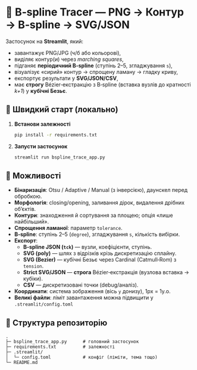 
# 🧭 B‑spline Tracer — PNG → Контур → B‑spline → SVG/JSON

Застосунок на **Streamlit**, який:
- завантажує PNG/JPG (ч/б або кольорові),
- виділяє контур(и) через *marching squares*,
- підганяє **періодичний B‑spline** (ступінь 2–5, згладжування `s`),
- візуалізує «сирий» контур → спрощену ламану → гладку криву,
- експортує результати у **SVG/JSON/CSV**,
- має **строгу** Bézier‑екстракцію з B‑spline (вставка вузлів до кратності *k+1*) у **кубічні Безьє**.

## 🚀 Швидкий старт (локально)

1. **Встанови залежності**
   ```bash
   pip install -r requirements.txt
   ```

2. **Запусти застосунок**
   ```bash
   streamlit run bspline_trace_app.py
   ```

## 🧩 Можливості

- **Бінаризація**: Otsu / Adaptive / Manual (з інверсією), даунскел перед обробкою.
- **Морфологія**: closing/opening, заливання дірок, видалення дрібних об’єктів.
- **Контури**: знаходження й сортування за площею; опція «лише найбільший».
- **Спрощення ламаної**: параметр `tolerance`.
- **B‑spline**: ступінь 2–5 (`degree`), згладжування `s`, кількість вибірки.
- **Експорт**:
  - **B‑spline JSON (`tck`)** — вузли, коефіцієнти, ступінь.
  - **SVG (poly)** — шлях з відрізків крізь дискретизацію сплайну.
  - **SVG (Bezier)** — кубічні Безьє через Cardinal (Catmull‑Rom) з `tension`.
  - **Strict SVG/JSON** — **строга** Bézier‑екстракція (вузлова вставка → кубіки).
  - **CSV** — дискретизовані точки (debug/аналіз).
- **Координати**: система зображення (вісь `y` донизу), 1px = 1у.о.
- **Великі файли**: ліміт завантаження можна підвищити у `.streamlit/config.toml` 

## 📁 Структура репозиторію

```
.
├─ bspline_trace_app.py      # головний застосунок
├─ requirements.txt          # залежності
├─ .streamlit/
│  └─ config.toml            # конфіг (ліміти, тема тощо)
└─ README.md
```
